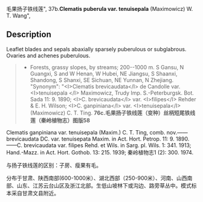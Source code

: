 毛果扬子铁线莲",
37b.**Clematis puberula var. tenuisepala** (Maximowicz) W. T. Wang",

## Description
Leaflet blades and sepals abaxially sparsely puberulous or subglabrous. Ovaries and achenes puberulous.

> * Forests, grassy slopes, by streams; 200--1000 m. S Gansu, N Guangxi, S and W Henan, W Hubei, NE Jiangsu, S Shaanxi, Shandong, S Shanxi, SE Sichuan, NE Yunnan, N Zhejiang.
  "Synonym": "&lt;I&gt;Clematis brevicaudata&lt;/I&gt; de Candolle var. &lt;I&gt;tenuisepala &lt;/I&gt; Maximowicz, Trudy Imp. S.-Peterburgsk. Bot. Sada 11: 9. 1890; &lt;I&gt;C. brevicaudata&lt;/I&gt; var. &lt;I&gt;filipes&lt;/I&gt; Rehder &amp; E. H. Wilson; &lt;I&gt;C. ganpiniana&lt;/I&gt; var. &lt;I&gt;tenuisepala&lt;/I&gt; (Maximowicz) C. T. Ting.
**76c.毛果扬子铁线莲（变种）丝柄短尾铁线莲（秦岭植物志）图版58**

Clematis ganpiniana var. tenuisepala (Maxim.) C. T. Ting, comb. nov.——brevicaudata DC. var. tenuisepata Maxim. in Act. Hort. Petrop. 11: 9. 1890.——C. brevicaudata var. filipes Rehd. et Wils. in Sarg. pl. Wils. 1: 341. 1913; Hand.-Mazz. in Act. Hort. Gothob. 13: 215. 1939; 秦岭植物志1 (2): 300. 1974.

与扬子铁线莲的区别：子房、瘦果有毛。

分布于甘肃、陕西南部(600-1000米）、湖北西部（250-900米）、河南、山西南部、山东、江苏云台山区及浙江北部。生低山坡林下或沟边、路旁草丛中。模式标本采自甘肃文县附近。
